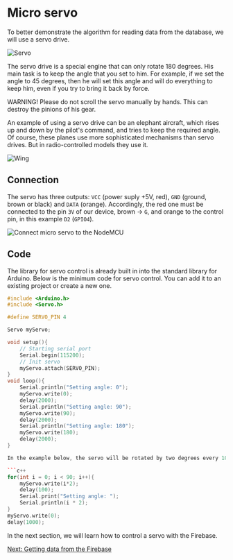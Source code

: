 # Micro servo

To better demonstrate the algorithm for reading data from the database, we will use a servo drive.

![Servo](https://github.com/snipter/firebase-iot-codelab/blob/master/docs/assets/image14.png)

The servo drive is a special engine that can only rotate 180 degrees. His main task is to keep the angle that you set to him. For example, if we set the angle to 45 degrees, then he will set this angle and will do everything to keep him, even if you try to bring it back by force.

WARNING! Please do not scroll the servo manually by hands. This can destroy the pinions of his gear.

An example of using a servo drive can be an elephant aircraft, which rises up and down by the pilot's command, and tries to keep the required angle. Of course, these planes use more sophisticated mechanisms than servo drives. But in radio-controlled models they use it.

![Wing](https://github.com/snipter/firebase-iot-codelab/blob/master/docs/assets/image31.png)
 
## Connection

The servo has three outputs: `VCC` (power suply +5V, red), `GND` (ground, brown or black) and `DATA` (orange). Accordingly, the red one must be connected to the pin `3V` of our device, brown -> `G`, and orange to the control pin, in this example `D2` (`GPIO4`).

![Connect micro servo to the NodeMCU](https://github.com/snipter/firebase-iot-codelab/blob/master/docs/assets/image19.png)

## Code

The library for servo control is already built in into the standard library for Arduino. Below is the minimum code for servo control. You can add it to an existing project or create a new one.

```c++
#include <Arduino.h>
#include <Servo.h>

#define SERVO_PIN 4

Servo myServo;

void setup(){
    // Starting serial port
    Serial.begin(115200);
    // Init servo
    myServo.attach(SERVO_PIN);
}
void loop(){
    Serial.println("Setting angle: 0");
    myServo.write(0);
    delay(2000);
    Serial.println("Setting angle: 90");
    myServo.write(90);
    delay(2000);
    Serial.println("Setting angle: 180");
    myServo.write(180);
    delay(2000);
}

In the example below, the servo will be rotated by two degrees every 100 ms and then returned to its original state:

```c++
for(int i = 0; i < 90; i++){
    myServo.write(i*2);
    delay(100);
    Serial.print("Setting angle: ");
    Serial.println(i * 2);
}
myServo.write(0);
delay(1000);
```

In the next section, we will learn how to control a servo with the Firebase.

[Next: Getting data from the Firebase](06-getting-data-from-firebase.md)
